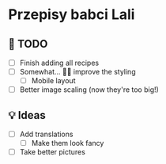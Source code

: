 # Przepisy babci Lali

## 🚀 TODO

- [ ] Finish adding all recipes
- [ ] Somewhat... 🤷‍♀️ improve the styling
  - [ ] Mobile layout
- [ ] Better image scaling (now they're too big!)

## 💡 Ideas

- [ ] Add translations
  - [ ] Make them look fancy
- [ ] Take better pictures
